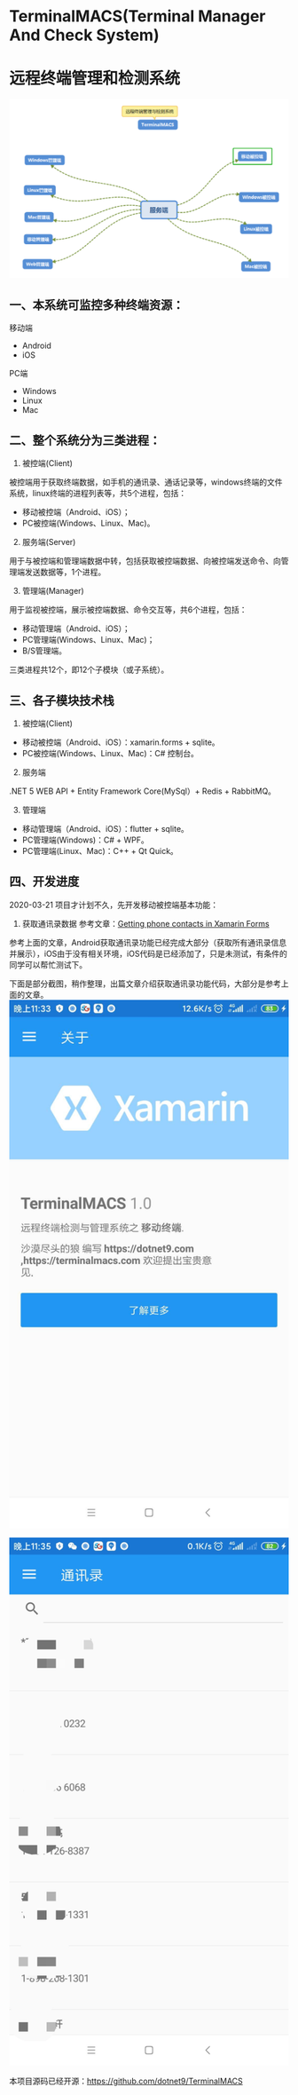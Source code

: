 # TerminalMACS(Terminal Manager And Check System)
# 远程终端管理和检测系统

![TerminalMACS思维导图](docs/imgs/first_workprogress.png)

## 一、本系统可监控多种终端资源：

移动端
- Android
- iOS

PC端
- Windows
- Linux
- Mac

## 二、整个系统分为三类进程：

1. 被控端(Client)

被控端用于获取终端数据，如手机的通讯录、通话记录等，windows终端的文件系统，linux终端的进程列表等，共5个进程，包括：
- 移动被控端（Android、iOS）；
- PC被控端(Windows、Linux、Mac)。

2. 服务端(Server)

用于与被控端和管理端数据中转，包括获取被控端数据、向被控端发送命令、向管理端发送数据等，1个进程。

3. 管理端(Manager)

用于监视被控端，展示被控端数据、命令交互等，共6个进程，包括：
- 移动管理端（Android、iOS）；
- PC管理端(Windows、Linux、Mac)；
- B/S管理端。

三类进程共12个，即12个子模块（或子系统）。

## 三、各子模块技术栈

1. 被控端(Client)
- 移动被控端（Android、iOS）：xamarin.forms + sqlite。
- PC被控端(Windows、Linux、Mac)：C# 控制台。

2. 服务端

.NET 5 WEB API + Entity Framework Core(MySql）+ Redis + RabbitMQ。

3. 管理端
- 移动管理端（Android、iOS）：flutter + sqlite。
- PC管理端(Windows)：C# + WPF。
- PC管理端(Linux、Mac)：C++ + Qt Quick。

## 四、开发进度
2020-03-21
项目才计划不久，先开发移动被控端基本功能：
1. 获取通讯录数据
参考文章：[Getting phone contacts in Xamarin Forms](https://www.xamboy.com/2019/10/10/getting-phone-contacts-in-xamarin-forms/)

参考上面的文章，Android获取通讯录功能已经完成大部分（获取所有通讯录信息并展示），iOS由于没有相关环境，iOS代码是已经添加了，只是未测试，有条件的同学可以帮忙测试下。

下面是部分截图，稍作整理，出篇文章介绍获取通讯录功能代码，大部分是参考上面的文章。
![关于移动客户端](docs/imgs/About_MobileClient.jpg)

![通讯录-移动客户端](docs/imgs/Contact_MobileClient.jpg)

本项目源码已经开源：https://github.com/dotnet9/TerminalMACS